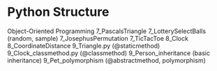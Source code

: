 # Python Structure



Object-Oriented Programming
7_PascalsTriangle
7_LotterySelectBalls (random, sample)
7_JosephusPermutation
7_TicTacToe
8_Clock
8_CoordinateDistance
9_Triangle.py (@staticmethod)
9_Clock_classmethod.py (@classmethod)
9_Person_inheritance (basic inheritance)
9_Pet_polymorphism (@abstractmethod, polymorphism)
